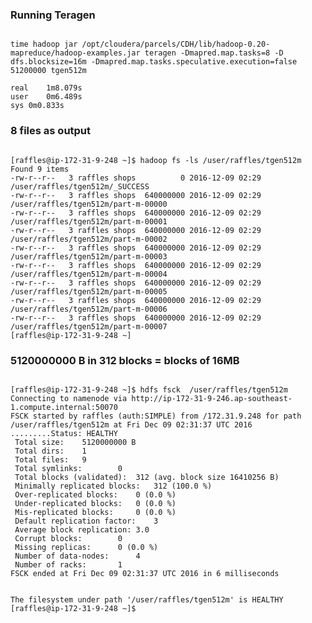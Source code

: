 ### Running Teragen
<pre><code>
time hadoop jar /opt/cloudera/parcels/CDH/lib/hadoop-0.20-mapreduce/hadoop-examples.jar teragen -Dmapred.map.tasks=8 -D dfs.blocksize=16m -Dmapred.map.tasks.speculative.execution=false 51200000 tgen512m

real	1m8.079s
user	0m6.489s
sys	0m0.833s
</code></pre>

### 8 files as output
<pre><code>
[raffles@ip-172-31-9-248 ~]$ hadoop fs -ls /user/raffles/tgen512m
Found 9 items
-rw-r--r--   3 raffles shops          0 2016-12-09 02:29 /user/raffles/tgen512m/_SUCCESS
-rw-r--r--   3 raffles shops  640000000 2016-12-09 02:29 /user/raffles/tgen512m/part-m-00000
-rw-r--r--   3 raffles shops  640000000 2016-12-09 02:29 /user/raffles/tgen512m/part-m-00001
-rw-r--r--   3 raffles shops  640000000 2016-12-09 02:29 /user/raffles/tgen512m/part-m-00002
-rw-r--r--   3 raffles shops  640000000 2016-12-09 02:29 /user/raffles/tgen512m/part-m-00003
-rw-r--r--   3 raffles shops  640000000 2016-12-09 02:29 /user/raffles/tgen512m/part-m-00004
-rw-r--r--   3 raffles shops  640000000 2016-12-09 02:29 /user/raffles/tgen512m/part-m-00005
-rw-r--r--   3 raffles shops  640000000 2016-12-09 02:29 /user/raffles/tgen512m/part-m-00006
-rw-r--r--   3 raffles shops  640000000 2016-12-09 02:29 /user/raffles/tgen512m/part-m-00007
[raffles@ip-172-31-9-248 ~]
</code></pre>

### 5120000000 B in 312 blocks = blocks of 16MB
<pre><code>
[raffles@ip-172-31-9-248 ~]$ hdfs fsck  /user/raffles/tgen512m
Connecting to namenode via http://ip-172-31-9-246.ap-southeast-1.compute.internal:50070
FSCK started by raffles (auth:SIMPLE) from /172.31.9.248 for path /user/raffles/tgen512m at Fri Dec 09 02:31:37 UTC 2016
.........Status: HEALTHY
 Total size:	5120000000 B
 Total dirs:	1
 Total files:	9
 Total symlinks:		0
 Total blocks (validated):	312 (avg. block size 16410256 B)
 Minimally replicated blocks:	312 (100.0 %)
 Over-replicated blocks:	0 (0.0 %)
 Under-replicated blocks:	0 (0.0 %)
 Mis-replicated blocks:		0 (0.0 %)
 Default replication factor:	3
 Average block replication:	3.0
 Corrupt blocks:		0
 Missing replicas:		0 (0.0 %)
 Number of data-nodes:		4
 Number of racks:		1
FSCK ended at Fri Dec 09 02:31:37 UTC 2016 in 6 milliseconds


The filesystem under path '/user/raffles/tgen512m' is HEALTHY
[raffles@ip-172-31-9-248 ~]$

</code></pre>
